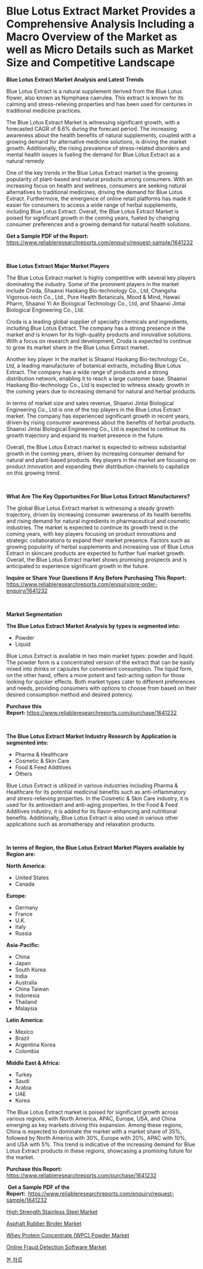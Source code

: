 <p><h1>Blue Lotus Extract Market Provides a Comprehensive Analysis Including a Macro Overview of the Market as well as Micro Details such as Market Size and Competitive Landscape</h1></p><p><strong>Blue Lotus Extract Market Analysis and Latest Trends</strong></p>
<p><p>Blue Lotus Extract is a natural supplement derived from the Blue Lotus flower, also known as Nymphaea caerulea. This extract is known for its calming and stress-relieving properties and has been used for centuries in traditional medicine practices.</p><p>The Blue Lotus Extract Market is witnessing significant growth, with a forecasted CAGR of 8.6% during the forecast period. The increasing awareness about the health benefits of natural supplements, coupled with a growing demand for alternative medicine solutions, is driving the market growth. Additionally, the rising prevalence of stress-related disorders and mental health issues is fueling the demand for Blue Lotus Extract as a natural remedy.</p><p>One of the key trends in the Blue Lotus Extract market is the growing popularity of plant-based and natural products among consumers. With an increasing focus on health and wellness, consumers are seeking natural alternatives to traditional medicines, driving the demand for Blue Lotus Extract. Furthermore, the emergence of online retail platforms has made it easier for consumers to access a wide range of herbal supplements, including Blue Lotus Extract. Overall, the Blue Lotus Extract Market is poised for significant growth in the coming years, fueled by changing consumer preferences and a growing demand for natural health solutions.</p></p>
<p><strong>Get a Sample PDF of the Report:&nbsp;</strong> <a href="https://www.reliableresearchreports.com/enquiry/request-sample/1641232">https://www.reliableresearchreports.com/enquiry/request-sample/1641232</a></p>
<p>&nbsp;</p>
<p><strong>Blue Lotus Extract Major Market Players</strong></p>
<p><p>The Blue Lotus Extract market is highly competitive with several key players dominating the industry. Some of the prominent players in the market include Croda, Shaanxi Haokang Bio-technology Co., Ltd, Changsha Vigorous-tech Co., Ltd., Pure Health Botanicals, Mood & Mind, Hawaii Pharm, Shaanxi Yi An Biological Technology Co., Ltd, and Shaanxi Jintai Biological Engineering Co., Ltd.</p><p>Croda is a leading global supplier of specialty chemicals and ingredients, including Blue Lotus Extract. The company has a strong presence in the market and is known for its high-quality products and innovative solutions. With a focus on research and development, Croda is expected to continue to grow its market share in the Blue Lotus Extract market.</p><p>Another key player in the market is Shaanxi Haokang Bio-technology Co., Ltd, a leading manufacturer of botanical extracts, including Blue Lotus Extract. The company has a wide range of products and a strong distribution network, enabling it to reach a large customer base. Shaanxi Haokang Bio-technology Co., Ltd is expected to witness steady growth in the coming years due to increasing demand for natural and herbal products.</p><p>In terms of market size and sales revenue, Shaanxi Jintai Biological Engineering Co., Ltd is one of the top players in the Blue Lotus Extract market. The company has experienced significant growth in recent years, driven by rising consumer awareness about the benefits of herbal products. Shaanxi Jintai Biological Engineering Co., Ltd is expected to continue its growth trajectory and expand its market presence in the future.</p><p>Overall, the Blue Lotus Extract market is expected to witness substantial growth in the coming years, driven by increasing consumer demand for natural and plant-based products. Key players in the market are focusing on product innovation and expanding their distribution channels to capitalize on this growing trend.</p></p>
<p>&nbsp;</p>
<p><strong>What Are The Key Opportunities For Blue Lotus Extract Manufacturers?</strong></p>
<p><p>The global Blue Lotus Extract market is witnessing a steady growth trajectory, driven by increasing consumer awareness of its health benefits and rising demand for natural ingredients in pharmaceutical and cosmetic industries. The market is expected to continue its growth trend in the coming years, with key players focusing on product innovations and strategic collaborations to expand their market presence. Factors such as growing popularity of herbal supplements and increasing use of Blue Lotus Extract in skincare products are expected to further fuel market growth. Overall, the Blue Lotus Extract market shows promising prospects and is anticipated to experience significant growth in the future.</p></p>
<p><strong>Inquire or Share Your Questions If Any Before Purchasing This Report:</strong> <a href="https://www.reliableresearchreports.com/enquiry/pre-order-enquiry/1641232">https://www.reliableresearchreports.com/enquiry/pre-order-enquiry/1641232</a></p>
<p>&nbsp;</p>
<p><strong>Market Segmentation</strong></p>
<p><strong>The Blue Lotus Extract Market Analysis by types is segmented into:</strong></p>
<p><ul><li>Powder</li><li>Liquid</li></ul></p>
<p><p>Blue Lotus Extract is available in two main market types: powder and liquid. The powder form is a concentrated version of the extract that can be easily mixed into drinks or capsules for convenient consumption. The liquid form, on the other hand, offers a more potent and fast-acting option for those looking for quicker effects. Both market types cater to different preferences and needs, providing consumers with options to choose from based on their desired consumption method and desired potency.</p></p>
<p><strong>Purchase this Report:&nbsp;</strong><a href="https://www.reliableresearchreports.com/purchase/1641232">https://www.reliableresearchreports.com/purchase/1641232</a></p>
<p>&nbsp;</p>
<p><strong>The Blue Lotus Extract Market Industry Research by Application is segmented into:</strong></p>
<p><ul><li>Pharma & Healthcare</li><li>Cosmetic & Skin Care</li><li>Food & Feed Additives</li><li>Others</li></ul></p>
<p><p>Blue Lotus Extract is utilized in various industries including Pharma & Healthcare for its potential medicinal benefits such as anti-inflammatory and stress-relieving properties. In the Cosmetic & Skin Care industry, it is used for its antioxidant and anti-aging properties. In the Food & Feed Additives industry, it is added for its flavor-enhancing and nutritional benefits. Additionally, Blue Lotus Extract is also used in various other applications such as aromatherapy and relaxation products.</p></p>
<p>&nbsp;</p>
<p><strong>In terms of Region, the Blue Lotus Extract Market Players available by Region are:</strong></p>
<p>
    <p> <strong> North America: </strong>
        <ul>
            <li>United States</li>
            <li>Canada</li>
        </ul>
        </p> 
    <p> <strong> Europe: </strong>
        <ul>
            <li>Germany</li>
            <li>France</li>
            <li>U.K.</li>
            <li>Italy</li>
            <li>Russia</li>
        </ul>
        </p> 
    <p> <strong> Asia-Pacific: </strong>
        <ul>
            <li>China</li>
            <li>Japan</li>
            <li>South Korea</li>
            <li>India</li>
            <li>Australia</li>
            <li>China Taiwan</li>
            <li>Indonesia</li>
            <li>Thailand</li>
            <li>Malaysia</li>
        </ul>
        </p> 
    <p> <strong> Latin America: </strong>
        <ul>
            <li>Mexico</li>
            <li>Brazil</li>
            <li>Argentina Korea</li>
            <li>Colombia</li>
        </ul>
        </p> 
    <p> <strong> Middle East & Africa: </strong>
        <ul>
            <li>Turkey</li>
            <li>Saudi</li>
            <li>Arabia</li>
            <li>UAE</li>
            <li>Korea</li>
        </ul>
    </p>
    </p>
<p><p>The Blue Lotus Extract market is poised for significant growth across various regions, with North America, APAC, Europe, USA, and China emerging as key markets driving this expansion. Among these regions, China is expected to dominate the market with a market share of 35%, followed by North America with 30%, Europe with 20%, APAC with 10%, and USA with 5%. This trend is indicative of the increasing demand for Blue Lotus Extract products in these regions, showcasing a promising future for the market.</p></p>
<p><strong>Purchase this Report: </strong><a href="https://www.reliableresearchreports.com/purchase/1641232">https://www.reliableresearchreports.com/purchase/1641232</a></p>
<p>&nbsp;<strong>Get a Sample PDF of the Report:&nbsp;&nbsp;</strong><a href="https://www.reliableresearchreports.com/enquiry/request-sample/1641232">https://www.reliableresearchreports.com/enquiry/request-sample/1641232</a></p>
<p><strong></strong></p>
<p><p><a href="https://github.com/yoshih12/Market-Research-Report-List-2/blob/main/high-strength-stainless-steel-market.md">High Strength Stainless Steel Market</a></p><p><a href="https://github.com/jerrycopelandthomaswsqd8q/Market-Research-Report-List-1/blob/main/asphalt-rubber-binder-market.md">Asphalt Rubber Binder Market</a></p><p><a href="https://issuu.com/reportprime-2/docs/whey-protein-concentrate-wpc-powder-market-size-20">Whey Protein Concentrate (WPC) Powder Market</a></p><p><a href="https://issuu.com/reportprime-2/docs/online-fraud-detection-software-market-size-2030.p">Online Fraud Detection Software Market</a></p><p><a href="https://github.com/nuekbpymrrz5/Market-Research-Report-List-1/blob/main/6000598193648.md">본 차르</a></p></p>